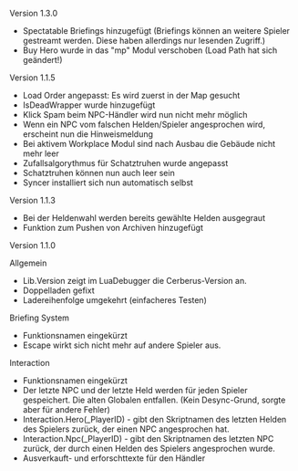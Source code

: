 Version 1.3.0

- Spectatable Briefings hinzugefügt
  (Briefings können an weitere Spieler gestreamt werden. Diese haben allerdings
  nur lesenden Zugriff.)
- Buy Hero wurde in das "mp" Modul verschoben
  (Load Path hat sich geändert!)

Version 1.1.5

- Load Order angepasst: Es wird zuerst in der Map gesucht
- IsDeadWrapper wurde hinzugefügt
- Klick Spam beim NPC-Händler wird nun nicht mehr möglich
- Wenn ein NPC vom falschen Helden/Spieler angesprochen wird, erscheint
  nun die Hinweismeldung
- Bei aktivem Workplace Modul sind nach Ausbau die Gebäude nicht mehr leer
- Zufallsalgorythmus für Schatztruhen wurde angepasst
- Schatztruhen können nun auch leer sein
- Syncer installiert sich nun automatisch selbst

Version 1.1.3

- Bei der Heldenwahl werden bereits gewählte Helden ausgegraut
- Funktion zum Pushen von Archiven hinzugefügt

Version 1.1.0

Allgemein
- Lib.Version zeigt im LuaDebugger die Cerberus-Version an.
- Doppelladen gefixt
- Ladereihenfolge umgekehrt (einfacheres Testen)

Briefing System
- Funktionsnamen eingekürzt
- Escape wirkt sich nicht mehr auf andere Spieler aus.

Interaction
- Funktionsnamen eingekürzt
- Der letzte NPC und der letzte Held werden für jeden Spieler gespeichert. Die
  alten Globalen entfallen.
  (Kein Desync-Grund, sorgte aber für andere Fehler)
- Interaction.Hero(_PlayerID) - gibt den Skriptnamen des letzten Helden des
  Spielers zurück, der einen NPC angesprochen hat.
- Interaction.Npc(_PlayerID) - gibt den Skriptnamen des letzten NPC zurück,
  der durch einen Helden des Spielers angesprochen wurde.
- Ausverkauft- und erforschttexte für den Händler

